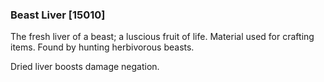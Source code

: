 ### Beast Liver [15010]

The fresh liver of a beast; a luscious fruit of life. Material used for crafting items. Found by hunting herbivorous beasts.

Dried liver boosts damage negation.